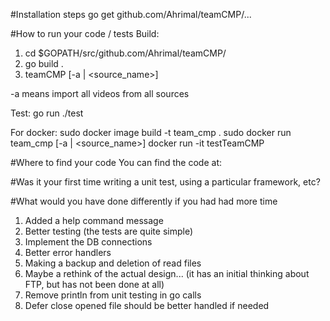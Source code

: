 #Installation steps
go get github.com/Ahrimal/teamCMP/...

#How to run your code / tests
Build:
1. cd $GOPATH/src/github.com/Ahrimal/teamCMP/
2. go build .
3. teamCMP [-a | <source_name>]

-a means import all videos from all sources

Test: go run ./test

For docker: 
sudo docker image build -t team_cmp .
sudo docker run team_cmp [-a | <source_name>]
docker run -it testTeamCMP 

#Where to find your code
You can find the code at: 

#Was it your first time writing a unit test, using a particular framework, etc?

#What would you have done differently if you had had more time
1. Added a help command message
2. Better testing (the tests are quite simple)
3. Implement the DB connections
4. Better error handlers
5. Making a backup and deletion of read files
6. Maybe a rethink of the actual design... (it has an initial thinking about FTP, but has not been done at all)
7. Remove println from unit testing in go calls
8. Defer close opened file should be better handled if needed